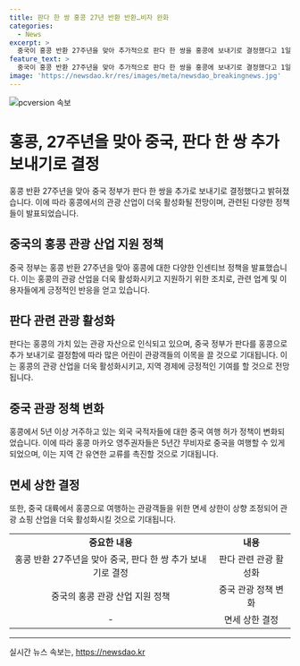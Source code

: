 ```yaml
---
title: 판다 한 쌍 홍콩 27년 반환 반환…비자 완화
categories:
  - News
excerpt: >
  중국이 홍콩 반환 27주년을 맞아 추가적으로 판다 한 쌍을 홍콩에 보내기로 결정했다고 1일 밝혔다. 홍콩 사우스차이나모닝포스트 보도에 따르면, 이로 인해 어린이 관광객들이 더 많이 유치될 것으로 기대되지만, 일부 사람들은 이미 중국 본토에 많은 판다가 있기 때문에 홍콩으로의 유치가 어려울 것이라고 말하고 있다. 또한, 홍콩 마카오 영주권자들은 5년간 무비자로 중국을 여행할 수 있으며, 중국 대륙에서 홍콩으로 온 관광객의 면세 상한도도 상향 조정되었다.
feature_text: >
  중국이 홍콩 반환 27주년을 맞아 추가적으로 판다 한 쌍을 홍콩에 보내기로 결정했다고 1일 밝혔다. 홍콩 사우스차이나모닝포스트 보도에 따르면, 이로 인해 어린이 관광객들이 더 많이 유치될 것으로 기대되지만, 일부 사람들은 이미 중국 본토에 많은 판다가 있기 때문에 홍콩으로의 유치가 어려울 것이라고 말하고 있다. 또한, 홍콩 마카오 영주권자들은 5년간 무비자로 중국을 여행할 수 있으며, 중국 대륙에서 홍콩으로 온 관광객의 면세 상한도도 상향 조정되었다.
image: 'https://newsdao.kr/res/images/meta/newsdao_breakingnews.jpg'
---
```


<p><img src="https://newsdao.kr/res/images/meta/newsdao_breakingnews.jpg" alt="pcversion 속보" /></p>

<h1 data-ke-size="size32">홍콩, 27주년을 맞아 중국, 판다 한 쌍 추가 보내기로 결정</h1>

<p data-ke-size="size16">홍콩 반환 27주년을 맞아 중국 정부가 판다 한 쌍을 추가로 보내기로 결정했다고 밝혀졌습니다. 이에 따라 홍콩에서의 관광 산업이 더욱 활성화될 전망이며, 관련된 다양한 정책들이 발표되었습니다. </p>

<h2 data-ke-size="size26">중국의 홍콩 관광 산업 지원 정책</h2>

<p data-ke-size="size16">중국 정부는 홍콩 반환 27주년을 맞아 홍콩에 대한 다양한 인센티브 정책을 발표했습니다. 이는 홍콩의 관광 산업을 더욱 활성화시키고 지원하기 위한 조치로, 관련 업계 및 이용자들에게 긍정적인 반응을 얻고 있습니다. </p>

<h2 data-ke-size="size26">판다 관련 관광 활성화</h2>

<p data-ke-size="size16">판다는 홍콩의 가치 있는 관광 자산으로 인식되고 있으며, 중국 정부가 판다를 홍콩으로 추가 보내기로 결정함에 따라 많은 어린이 관광객들의 이목을 끌 것으로 기대됩니다. 이는 홍콩의 관광 산업을 더욱 활성화시키고, 지역 경제에 긍정적인 기여를 할 것으로 전망됩니다. </p>

<h2 data-ke-size="size26">중국 관광 정책 변화</h2>

<p data-ke-size="size16">홍콩에서 5년 이상 거주하고 있는 외국 국적자들에 대한 중국 여행 허가 정책이 변화되었습니다. 이에 따라 홍콩 마카오 영주권자들은 5년간 무비자로 중국을 여행할 수 있게 되었으며, 이는 지역 간 유연한 교류를 촉진할 것으로 기대됩니다. </p>

<h2 data-ke-size="size26">면세 상한 결정</h2>

<p data-ke-size="size16">또한, 중국 대륙에서 홍콩으로 여행하는 관광객들을 위한 면세 상한이 상향 조정되어 관광 쇼핑 산업을 더욱 활성화시킬 것으로 기대됩니다. </p>

<table>
    <tbody>
        <tr>
            <td style="text-align: center; height: 17px;"><b>중요한 내용</b></td>
            <td style="text-align: center; height: 17px;"><b>내용</b></td>
        </tr>
        <tr>
            <td style="text-align: center;">홍콩 반환 27주년을 맞아 중국, 판다 한 쌍 추가 보내기로 결정</td>
            <td style="text-align: center;">판다 관련 관광 활성화</td>
        </tr>
        <tr>
            <td style="text-align: center;">중국의 홍콩 관광 산업 지원 정책</td>
            <td style="text-align: center;">중국 관광 정책 변화</td>
        </tr>
        <tr>
            <td style="text-align: center;">-</td>
            <td style="text-align: center;">면세 상한 결정</td>
        </tr>
    </tbody>
</table>

<hr>
실시간 뉴스 속보는, <a href="https://newsdao.kr" rel="dofollow">https://newsdao.kr</a>


